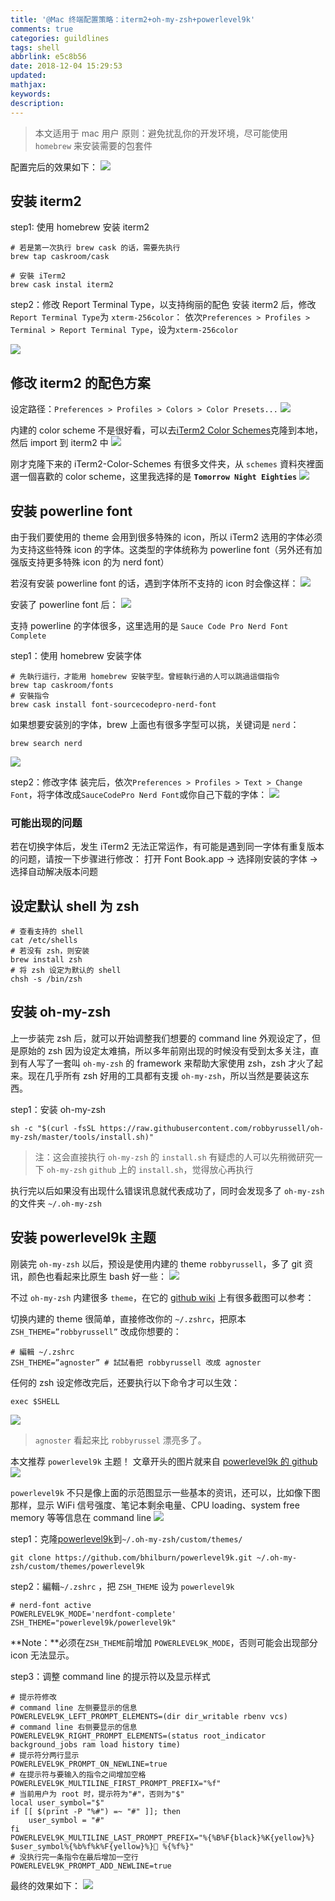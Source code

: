 ```yaml
---
title: '@Mac 终端配置策略：iterm2+oh-my-zsh+powerlevel9k'
comments: true
categories: guildlines
tags: shell
abbrlink: e5c8b56
date: 2018-12-04 15:29:53
updated:
mathjax:
keywords:
description:
---
```


> 本文适用于 mac 用户
> 原则：避免扰乱你的开发环境，尽可能使用 `homebrew` 来安装需要的包套件

配置完后的效果如下：
![](http://ipic-markdown.oss-cn-shanghai.aliyuncs.com/blog/2018-12-04-%E6%95%88%E6%9E%9C%E5%9B%BE.png)

<!--more-->

## 安装 iterm2

step1: 使用 homebrew 安装 iterm2
```shell
# 若是第一次执行 brew cask 的话，需要先执行
brew tap caskroom/cask

# 安裝 iTerm2
brew cask instal iterm2
```

step2：修改 Report Terminal Type，以支持绚丽的配色
安装 iterm2 后，修改 `Report Terminal Type`为 `xterm-256color`：
依次`Preferences > Profiles > Terminal > Report Terminal Type`，设为`xterm-256color`

![](http://ipic-markdown.oss-cn-shanghai.aliyuncs.com/blog/2018-12-04-report%20terminal%20type.png)

## 修改 iterm2 的配色方案

设定路径：`Preferences > Profiles > Colors > Color Presets...`
![](http://ipic-markdown.oss-cn-shanghai.aliyuncs.com/blog/2018-12-04-presets.png)

内建的 color scheme 不是很好看，可以去[iTerm2 Color Schemes](https://github.com/mbadolato/iTerm2-Color-Schemes)克隆到本地，然后 import 到 iterm2 中
![](http://ipic-markdown.oss-cn-shanghai.aliyuncs.com/blog/2018-12-04-import-presets.png)

刚才克隆下来的 iTerm2-Color-Schemes 有很多文件夹，从 `schemes` 資料夾裡面選一個喜歡的 color scheme，这里我选择的是 **`Tomorrow Night Eighties`**
![](http://ipic-markdown.oss-cn-shanghai.aliyuncs.com/blog/2018-12-04-tomorrow%20night%20eighties.png)

## 安装 powerline font

由于我们要使用的 theme 会用到很多特殊的 icon，所以 iTerm2 选用的字体必须为支持这些特殊 icon 的字体。这类型的字体统称为 powerline font（另外还有加强版支持更多特殊 icon 的为 nerd font）

若沒有安装 powerline font 的话，遇到字体所不支持的 icon 时会像这样：
![](http://ipic-markdown.oss-cn-shanghai.aliyuncs.com/blog/2018-12-04-non%20powerline%20font.png)

安装了 powerline font 后：
![](http://ipic-markdown.oss-cn-shanghai.aliyuncs.com/blog/2018-12-04-1-0lPAd28LbancmQuHgnDyNg.png)

支持 powerline 的字体很多，这里选用的是 `Sauce Code Pro Nerd Font Complete`

step1：使用 homebrew 安装字体
```shell
# 先執行這行，才能用 homebrew 安裝字型。曾經執行過的人可以跳過這個指令
brew tap caskroom/fonts
# 安裝指令
brew cask install font-sourcecodepro-nerd-font
```

如果想要安装別的字体，brew 上面也有很多字型可以挑，关键词是 `nerd`：
```shell
brew search nerd
```
![](http://ipic-markdown.oss-cn-shanghai.aliyuncs.com/blog/2018-12-04-033012.png)

step2：修改字体
装完后，依次`Preferences > Profiles > Text > Change Font`，将字体改成`SauceCodePro Nerd Font`或你自己下载的字体：
![](http://ipic-markdown.oss-cn-shanghai.aliyuncs.com/blog/2018-12-04-1-Br7NPgYzmLiLsalMiOXC5A.png)

### 可能出现的问题

若在切换字体后，发生 iTerm2 无法正常运作，有可能是遇到同一字体有重复版本的问题，请按一下步骤进行修改：
打开 Font Book.app -> 选择刚安装的字体 -> 选择自动解决版本问题

## 设定默认 shell 为 zsh

```
# 查看支持的 shell
cat /etc/shells
# 若没有 zsh，则安装
brew install zsh
# 将 zsh 设定为默认的 shell
chsh -s /bin/zsh
```

## 安装 oh-my-zsh
上一步装完 zsh 后，就可以开始调整我们想要的 command line 外观设定了，但是原始的 zsh 因为设定太难搞，所以多年前刚出现的时候没有受到太多关注，直到有人写了一套叫 `oh-my-zsh` 的 framework 来帮助大家使用 zsh，zsh 才火了起来。现在几乎所有 zsh 好用的工具都有支援 `oh-my-zsh`，所以当然是要装这东西。

step1：安装 oh-my-zsh
```
sh -c "$(curl -fsSL https://raw.githubusercontent.com/robbyrussell/oh-my-zsh/master/tools/install.sh)"
```
>注：这会直接执行 `oh-my-zsh` 的 `install.sh` 有疑虑的人可以先稍微研究一下 `oh-my-zsh` `github` 上的 `install.sh`，觉得放心再执行

执行完以后如果没有出现什么错误讯息就代表成功了，同时会发现多了 `oh-my-zsh` 的文件夹 `~/.oh-my-zsh`

## 安装 powerlevel9k 主题

刚装完 `oh-my-zsh` 以后，预设是使用内建的 theme `robbyrussell`，多了 git 资讯，颜色也看起来比原生 bash 好一些：
![](http://ipic-markdown.oss-cn-shanghai.aliyuncs.com/blog/2018-12-04-1-1TqBIUz998aoEAoepG4mbw.png)

不过 `oh-my-zsh` 内建很多 `theme`，在它的 [github wiki](https://github.com/robbyrussell/oh-my-zsh/wiki/themes) 上有很多截图可以参考：


切换内建的 theme 很简单，直接修改你的 `~/.zshrc`，把原本 `ZSH_THEME=”robbyrussell”` 改成你想要的：
```shell
# 編輯 ~/.zshrc
ZSH_THEME=”agnoster” # 試試看把 robbyrussell 改成 agnoster
```
任何的 zsh 设定修改完后，还要执行以下命令才可以生效：
```shell
exec $SHELL
```
![](http://ipic-markdown.oss-cn-shanghai.aliyuncs.com/blog/2018-12-04-1-Dj2trYBv3hgFg4LOIlMtWg.png)
> `agnoster` 看起来比 `robbyrussel` 漂亮多了。

本文推荐 `powerlevel9k` 主题！
文章开头的图片就来自 [powerlevel9k 的 github](https://github.com/bhilburn/powerlevel9k)
![](http://ipic-markdown.oss-cn-shanghai.aliyuncs.com/blog/2018-12-04-1-OwwhfTqbc8IUaZnCAYXt7g.gif)

`powerlevel9k` 不只是像上面的示范图显示一些基本的资讯，还可以，比如像下图那样，显示 WiFi 信号强度、笔记本剩余电量、CPU loading、system free memory 等等信息在 command line
![](http://ipic-markdown.oss-cn-shanghai.aliyuncs.com/blog/2018-12-04-1-Ixhmm4KVixyzZolr-OTV3w.png)

step1：克隆[powerlevel9k](https://github.com/bhilburn/powerlevel9k)到`~/.oh-my-zsh/custom/themes/`

```shell
git clone https://github.com/bhilburn/powerlevel9k.git ~/.oh-my-zsh/custom/themes/powerlevel9k
```

step2：編輯`~/.zshrc` ，把 `ZSH_THEME` 设为 `powerlevel9k`
```
# nerd-font active
POWERLEVEL9K_MODE='nerdfont-complete'
ZSH_THEME="powerlevel9k/powerlevel9k"
```
**Note：**必须在`ZSH_THEME`前增加 `POWERLEVEL9K_MODE`，否则可能会出现部分 icon 无法显示。

step3：调整 command line 的提示符以及显示样式
```
# 提示符修改
# command line 左侧要显示的信息
POWERLEVEL9K_LEFT_PROMPT_ELEMENTS=(dir dir_writable rbenv vcs)
# command line 右侧要显示的信息
POWERLEVEL9K_RIGHT_PROMPT_ELEMENTS=(status root_indicator background_jobs ram load history time)
# 提示符分两行显示
POWERLEVEL9K_PROMPT_ON_NEWLINE=true
# 在提示符与要输入的指令之间增加空格
POWERLEVEL9K_MULTILINE_FIRST_PROMPT_PREFIX="%f"
# 当前用户为 root 时，提示符为"#"，否则为"$"
local user_symbol="$"
if [[ $(print -P "%#") =~ "#" ]]; then
    user_symbol = "#"
fi
POWERLEVEL9K_MULTILINE_LAST_PROMPT_PREFIX="%{%B%F{black}%K{yellow}%} $user_symbol%{%b%f%k%F{yellow}%} %{%f%}"
# 没执行完一条指令在最后增加一空行
POWERLEVEL9K_PROMPT_ADD_NEWLINE=true
```

最终的效果如下：
![](http://ipic-markdown.oss-cn-shanghai.aliyuncs.com/blog/2018-12-04-072643.png)